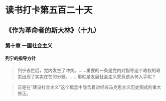 # 读书打卡第五百二十天
## 《作为革命者的斯大林》（十九）
### 第十章 一国社会主义
#### 列宁的指导方针

> 列宁去世后，党内发生了冲突。……重要的一条是党内对指导这个政权的政策出现了实实在在的分歧。……那就是发展社会主义究竟该从何入手呢？

> 正是在“建设社会主义”这个概念中隐含着对经典马克思主义历史图式的重大修正。